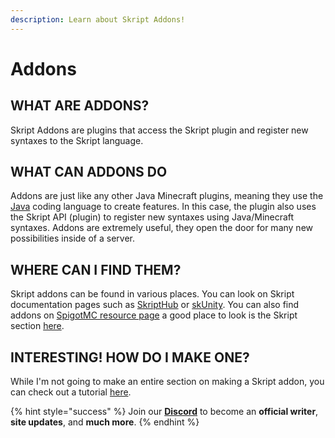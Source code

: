 ```yaml
---
description: Learn about Skript Addons!
---
```


# Addons

## **WHAT ARE ADDONS?**

Skript Addons are plugins that access the Skript plugin and register new syntaxes to the Skript language.

## **WHAT CAN ADDONS DO**

Addons are just like any other Java Minecraft plugins, meaning they use the [Java](https://en.m.wikipedia.org/wiki/Java_(programming_language)) coding language to create features. In this case, the plugin also uses the Skript API (plugin) to register new syntaxes using Java/Minecraft syntaxes. Addons are extremely useful, they open the door for many new possibilities inside of a server. 

## **WHERE CAN I FIND THEM?**

Skript addons can be found in various places. You can look on Skript documentation pages such as [SkriptHub](https://skripthub.net) or [skUnity](https://skunity.com). You can also find addons on [SpigotMC resource page](https://www.spigotmc.org) a good place to look is the Skript section [here](https://www.spigotmc.org/resources/categories/skript.25/).

## **INTERESTING! HOW DO I MAKE ONE?**

While I'm not going to make an entire section on making a Skript addon, you can check out a tutorial [here](https://forums.skunity.com/wiki/addon/).

{% hint style="success" %}
Join our [**Discord**](https://discord.gg/TYhH5bK) to become an **official writer**, **site updates**, and **much more**.
{% endhint %}
